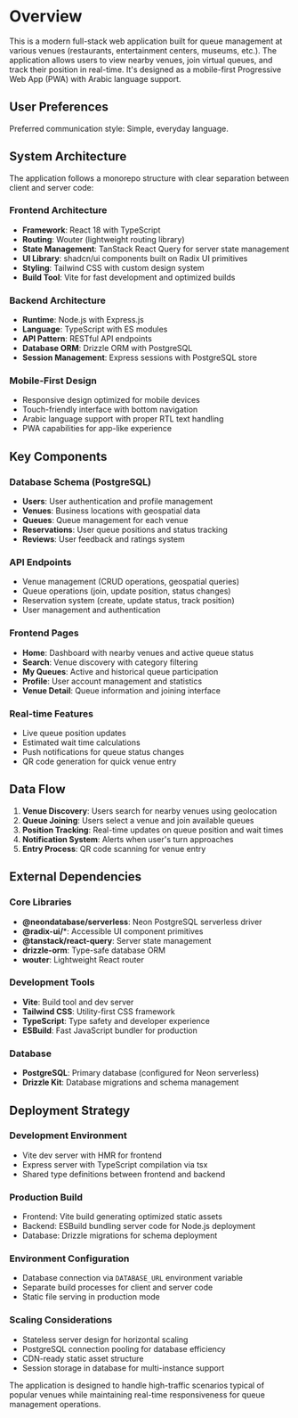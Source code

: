 # Overview

This is a modern full-stack web application built for queue management at various venues (restaurants, entertainment centers, museums, etc.). The application allows users to view nearby venues, join virtual queues, and track their position in real-time. It's designed as a mobile-first Progressive Web App (PWA) with Arabic language support.

## User Preferences

Preferred communication style: Simple, everyday language.

## System Architecture

The application follows a monorepo structure with clear separation between client and server code:

### Frontend Architecture
- **Framework**: React 18 with TypeScript
- **Routing**: Wouter (lightweight routing library)
- **State Management**: TanStack React Query for server state management
- **UI Library**: shadcn/ui components built on Radix UI primitives
- **Styling**: Tailwind CSS with custom design system
- **Build Tool**: Vite for fast development and optimized builds

### Backend Architecture
- **Runtime**: Node.js with Express.js
- **Language**: TypeScript with ES modules
- **API Pattern**: RESTful API endpoints
- **Database ORM**: Drizzle ORM with PostgreSQL
- **Session Management**: Express sessions with PostgreSQL store

### Mobile-First Design
- Responsive design optimized for mobile devices
- Touch-friendly interface with bottom navigation
- Arabic language support with proper RTL text handling
- PWA capabilities for app-like experience

## Key Components

### Database Schema (PostgreSQL)
- **Users**: User authentication and profile management
- **Venues**: Business locations with geospatial data
- **Queues**: Queue management for each venue
- **Reservations**: User queue positions and status tracking
- **Reviews**: User feedback and ratings system

### API Endpoints
- Venue management (CRUD operations, geospatial queries)
- Queue operations (join, update position, status changes)
- Reservation system (create, update status, track position)
- User management and authentication

### Frontend Pages
- **Home**: Dashboard with nearby venues and active queue status
- **Search**: Venue discovery with category filtering
- **My Queues**: Active and historical queue participation
- **Profile**: User account management and statistics
- **Venue Detail**: Queue information and joining interface

### Real-time Features
- Live queue position updates
- Estimated wait time calculations
- Push notifications for queue status changes
- QR code generation for quick venue entry

## Data Flow

1. **Venue Discovery**: Users search for nearby venues using geolocation
2. **Queue Joining**: Users select a venue and join available queues
3. **Position Tracking**: Real-time updates on queue position and wait times
4. **Notification System**: Alerts when user's turn approaches
5. **Entry Process**: QR code scanning for venue entry

## External Dependencies

### Core Libraries
- **@neondatabase/serverless**: Neon PostgreSQL serverless driver
- **@radix-ui/***: Accessible UI component primitives
- **@tanstack/react-query**: Server state management
- **drizzle-orm**: Type-safe database ORM
- **wouter**: Lightweight React router

### Development Tools
- **Vite**: Build tool and dev server
- **Tailwind CSS**: Utility-first CSS framework
- **TypeScript**: Type safety and developer experience
- **ESBuild**: Fast JavaScript bundler for production

### Database
- **PostgreSQL**: Primary database (configured for Neon serverless)
- **Drizzle Kit**: Database migrations and schema management

## Deployment Strategy

### Development Environment
- Vite dev server with HMR for frontend
- Express server with TypeScript compilation via tsx
- Shared type definitions between frontend and backend

### Production Build
- Frontend: Vite build generating optimized static assets
- Backend: ESBuild bundling server code for Node.js deployment
- Database: Drizzle migrations for schema deployment

### Environment Configuration
- Database connection via `DATABASE_URL` environment variable
- Separate build processes for client and server code
- Static file serving in production mode

### Scaling Considerations
- Stateless server design for horizontal scaling
- PostgreSQL connection pooling for database efficiency
- CDN-ready static asset structure
- Session storage in database for multi-instance support

The application is designed to handle high-traffic scenarios typical of popular venues while maintaining real-time responsiveness for queue management operations.